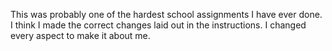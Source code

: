 This was probably one of the hardest school assignments I have ever done. I think I made the correct changes laid out in the instructions. I changed every aspect to make it about me.
